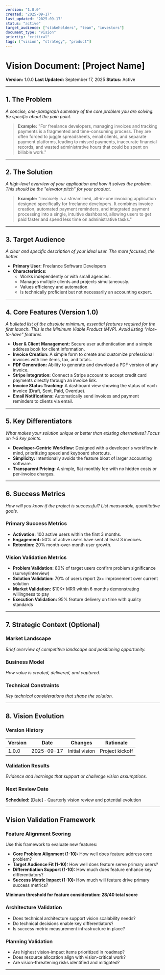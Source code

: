 ```yaml
---
version: "1.0.0"
created: "2025-09-17"
last_updated: "2025-09-17"
status: "active"
target_audience: ["stakeholders", "team", "investors"]
document_type: "vision"
priority: "critical"
tags: ["vision", "strategy", "product"]
---
```


# Vision Document: [Project Name]

**Version:** 1.0.0 **Last Updated:** September 17, 2025 **Status:** Active

---

## 1. The Problem

_A concise, one-paragraph summary of the core problem you are solving. Be specific about the pain point._

> **Example:** "For freelance developers, managing invoices and tracking payments is a fragmented and time-consuming process. They are often forced to juggle spreadsheets, email clients, and separate payment platforms, leading to missed payments, inaccurate financial records, and wasted administrative hours that could be spent on billable work."

---

## 2. The Solution

_A high-level overview of your application and how it solves the problem. This should be the "elevator pitch" for your product._

> **Example:** "Invoicely is a streamlined, all-in-one invoicing application designed specifically for freelance developers. It combines invoice creation, automated payment reminders, and integrated payment processing into a single, intuitive dashboard, allowing users to get paid faster and spend less time on administrative tasks."

---

## 3. Target Audience

_A clear and specific description of your ideal user. The more focused, the better._

- **Primary User:** Freelance Software Developers
- **Characteristics:**
  - Works independently or with small agencies.
  - Manages multiple clients and projects simultaneously.
  - Values efficiency and automation.
  - Is technically proficient but not necessarily an accounting expert.

---

## 4. Core Features (Version 1.0)

_A bulleted list of the absolute minimum, essential features required for the first launch. This is the Minimum Viable Product (MVP). Avoid listing "nice-to-have" features._

- **User & Client Management:** Secure user authentication and a simple address book for client information.
- **Invoice Creation:** A simple form to create and customize professional invoices with line items, tax, and totals.
- **PDF Generation:** Ability to generate and download a PDF version of any invoice.
- **Stripe Integration:** Connect a Stripe account to accept credit card payments directly through an invoice link.
- **Invoice Status Tracking:** A dashboard view showing the status of each invoice (Draft, Sent, Paid, Overdue).
- **Email Notifications:** Automatically send invoices and payment reminders to clients via email.

---

## 5. Key Differentiators

_What makes your solution unique or better than existing alternatives? Focus on 1-3 key points._

- **Developer-Centric Workflow:** Designed with a developer's workflow in mind, prioritizing speed and keyboard shortcuts.
- **Simplicity:** Intentionally avoids the feature bloat of larger accounting software.
- **Transparent Pricing:** A simple, flat monthly fee with no hidden costs or per-invoice charges.

---

## 6. Success Metrics

_How will you know if the project is successful? List measurable, quantitative goals._

### Primary Success Metrics
- **Activation:** 100 active users within the first 3 months.
- **Engagement:** 50% of active users have sent at least 3 invoices.
- **Retention:** 20% month-over-month user growth.

### Vision Validation Metrics
- **Problem Validation:** 80% of target users confirm problem significance (survey/interview)
- **Solution Validation:** 70% of users report 2x+ improvement over current solution
- **Market Validation:** $10K+ MRR within 6 months demonstrating willingness to pay
- **Execution Validation:** 95% feature delivery on time with quality standards

---

## 7. Strategic Context (Optional)

### Market Landscape
_Brief overview of competitive landscape and positioning opportunity._

### Business Model
_How value is created, delivered, and captured._

### Technical Constraints
_Key technical considerations that shape the solution._

---

## 8. Vision Evolution

### Version History
| Version | Date | Changes | Rationale |
|---------|------|---------|----------|
| 1.0.0 | 2025-09-17 | Initial vision | Project kickoff |

### Validation Results
_Evidence and learnings that support or challenge vision assumptions._

### Next Review Date
**Scheduled:** [Date] - Quarterly vision review and potential evolution

---

## Vision Validation Framework

### Feature Alignment Scoring
Use this framework to evaluate new features:
- **Core Problem Alignment (1-10):** How well does feature address core problem?
- **Target Audience Fit (1-10):** How well does feature serve primary users?
- **Differentiation Support (1-10):** How much does feature enhance key differentiators?
- **Success Metric Impact (1-10):** How much will feature drive primary success metrics?

**Minimum threshold for feature consideration: 28/40 total score**

### Architecture Validation
- Does technical architecture support vision scalability needs?
- Do technical decisions enable key differentiators?
- Is success metric measurement infrastructure in place?

### Planning Validation
- Are highest vision-impact items prioritized in roadmap?
- Does resource allocation align with vision-critical work?
- Are vision-threatening risks identified and mitigated?

---
